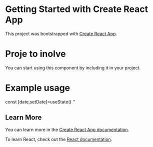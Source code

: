 # Getting Started with Create React App

This project was bootstrapped with [Create React App](https://github.com/facebook/create-react-app).

# Proje to inolve
You can start using this component by including it in your project.

# Example usage
const [date,setDate]=useState() 
'<Calendar onChange={setDate} onValue={date}/>'

## Learn More

You can learn more in the [Create React App documentation](https://facebook.github.io/create-react-app/docs/getting-started).

To learn React, check out the [React documentation](https://reactjs.org/).
